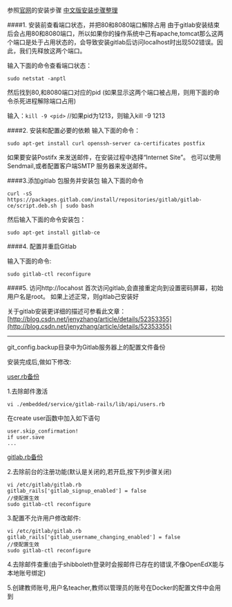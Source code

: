 参照[官网](https://about.gitlab.com/downloads/)的安装步骤
[中文版安装步骤整理](http://blog.csdn.net/jenyzhang/article/details/52353355)

####1. 安装前查看端口状态，并把80和8080端口解除占用
   由于gitlab安装结束后会占用80和8080端口，所以如果你的操作系统中己有apache,tomcat那么这两个端口是处于占用状态的，会导致安装gitlab后访问localhost时出现502错误。因此，我们先释放这两个端口。
   
输入下面的命令查看端口状态：

```sudo netstat -anptl```

然后找到80,和8080端口对应的pid (如果显示这两个端口被占用，则用下面的命令杀死进程解除端口占用)

输入：```kill -9 <pid>```  //如果pid为1213，则输入kill -9 1213
 
####2. 安装和配置必要的依赖
输入下面的命令：

```sudo apt-get install curl openssh-server ca-certificates postfix  ```

如果要安装Postifx 来发送邮件，在安装过程中选择“Internet Site”。 也可以使用Sendmail,或者配置客户端SMTP 服务器来发送邮件。

####3.添加gitlab 包服务并安装包
 输入下面的命令
 
 ```curl -sS https://packages.gitlab.com/install/repositories/gitlab/gitlab-ce/script.deb.sh | sudo bash```
 
 然后输入下面的命令安装包：
 
 ```sudo apt-get install gitlab-ce  ```
 
 
####4. 配置并重启Gitlab
 
  输入下面的命令:
  
  ```sudo gitlab-ctl reconfigure```
  
  
####5. 访问http://locahost
 首次访问gitlab,会直接重定向到设置密码屏幕，初始用户名是root。
 如果上述正常，则gitlab己安装好
 
 关于gitlab安装更详细的描述可参看此文章：[http://blog.csdn.net/jenyzhang/article/details/52353355](http://blog.csdn.net/jenyzhang/article/details/52353355)
 
 
 ------------------------------------------------------------------------------------------------------------------------------------

git_config.backup目录中为Gitlab服务器上的配置文件备份


安装完成后,做如下修改:

[user.rb备份](https://github.com/rainymoon911/online_experiment_platform/blob/master/GitLab/git_config.backup/users.rb)

1.去除邮件激活


    vi ./embedded/service/gitlab-rails/lib/api/users.rb
    
在create user函数中加入如下语句
    
    user.skip_confirmation!
    if user.save
    ...

[gitlab.rb备份](https://github.com/rainymoon911/online_experiment_platform/blob/master/GitLab/git_config.backup/gitlab.rb)

2.去除前台的注册功能(默认是关闭的,若开启,按下列步骤关闭)

    vi /etc/gitlab/gitlab.rb
    gitlab_rails['gitlab_signup_enabled'] = false
    //使配置生效
    sudo gitlab-ctl reconfigure

3.配置不允许用户修改邮件:

    vi /etc/gitlab/gitlab.rb
    gitlab_rails['gitlab_username_changing_enabled'] = false
    //使配置生效
    sudo gitlab-ctl reconfigure
    
4.去除邮件查重(由于shibboleth登录时会报邮件已存在的错误,不像OpenEdX能与本地账号绑定)

5.创建教师账号,用户名teacher,教师以管理员的账号在Docker的配置文件中会用到
